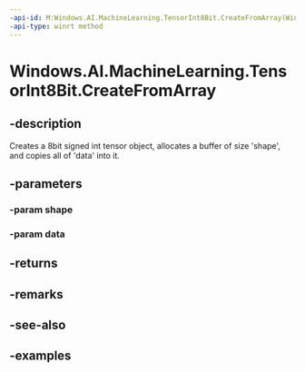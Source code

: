 ```yaml
---
-api-id: M:Windows.AI.MachineLearning.TensorInt8Bit.CreateFromArray(Windows.Foundation.Collections.IIterable{System.Int64},System.Byte[])
-api-type: winrt method
---
```


<!-- Method syntax.
public TensorInt8Bit TensorInt8Bit.CreateFromArray(IIterable<Int64> shape, Byte[] data)
-->

# Windows.AI.MachineLearning.TensorInt8Bit.CreateFromArray

## -description
Creates a 8bit signed int tensor object, allocates a buffer of size 'shape', and copies all of 'data' into it.
## -parameters
### -param shape

### -param data

## -returns

## -remarks

## -see-also

## -examples
